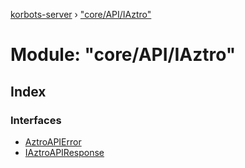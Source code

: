 [korbots-server](../README.md) › ["core/API/IAztro"](_core_api_iaztro_.md)

# Module: "core/API/IAztro"

## Index

### Interfaces

* [AztroAPIError](../interfaces/_core_api_iaztro_.aztroapierror.md)
* [IAztroAPIResponse](../interfaces/_core_api_iaztro_.iaztroapiresponse.md)
